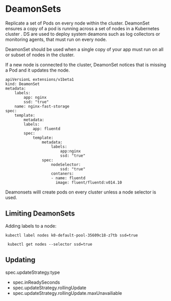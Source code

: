 # DeamonSets

Replicate a set of Pods on every node within the cluster. DeamonSet ensures a copy of a pod is running  across a set of nodes in a Kubernetes cluster . DS are used to deploy system deamons such as log collectors or monitoring agents, that must run on every node. 


DeamonSet should be used when a single copy of your app must run on all or subset of nodes in the cluster. 

If a new node is connected to the cluster, DeamonSet notices that is missing a Pod and it updates the node.

```
apiVersionL extensions/v1beta1
kind: DeamonSet
metadata:
    labels:
        app: nginx
        ssd: "true"
    name: nginx-fast-storage
spec: 
    template:
        metadata:
        labels:
            app: fluentd
        spec:
            template: 
                metadata: 
                    labels:
                        app:nginx
                        ssd: "true"
                spec:
                    nodeSelector:
                        ssd: "true"
                    contaners: 
                    - name: fluentd
                      image: fluent/fluentd:v014.10
```

Deamonsets willl create pods on every cluster unless a node selector is used. 

## Limiting DeamonSets

Adding labels to a node: 

```kubectl label nodes k0-default-pool-35609c18-z7tb ssd=true```

``` kubectl get nodes --selector ssd=true```

## Updating 

spec.updateStrategy.type

- spec.inReadySeconds
- spec.updateStrategy.rollingUpdate
- spec.updateStrategy.rollingUpdate.maxUnavailiable


